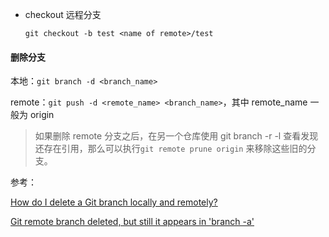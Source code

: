 + checkout 远程分支

  `git checkout -b test <name of remote>/test`



#### 删除分支

本地：`git branch -d <branch_name>`

remote：`git push -d <remote_name> <branch_name>`，其中 remote_name 一般为 origin

> 如果删除 remote 分支之后，在另一个仓库使用 git branch -r -l 查看发现还存在引用，那么可以执行`git remote prune origin` 来移除这些旧的分支。

参考：

[How do I delete a Git branch locally and remotely?](https://stackoverflow.com/questions/2003505/how-do-i-delete-a-git-branch-locally-and-remotely)

[Git remote branch deleted, but still it appears in 'branch -a'](https://stackoverflow.com/questions/5094293/git-remote-branch-deleted-but-still-it-appears-in-branch-a)